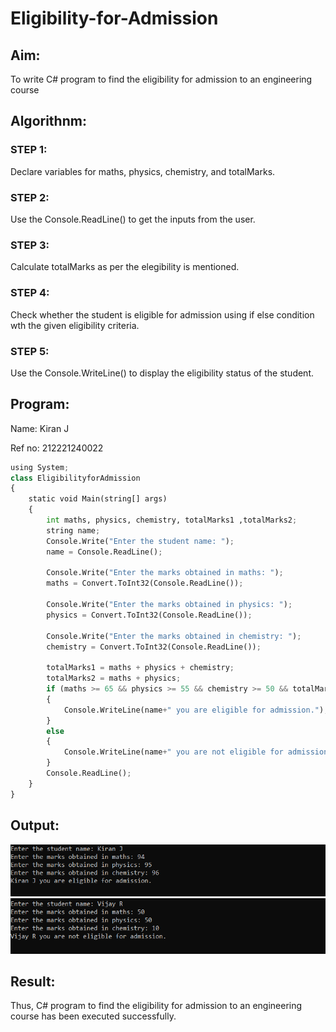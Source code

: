 # Eligibility-for-Admission

## Aim:
To write C# program to find the eligibility for admission to an engineering course

## Algorithnm:
### STEP 1: 
Declare variables for maths, physics, chemistry, and totalMarks.

### STEP 2:
Use the Console.ReadLine() to get the inputs from the user.

### STEP 3: 
Calculate totalMarks as per the elegibility is mentioned.

### STEP 4: 
Check whether the student is eligible for admission using if else condition wth the given eligibility criteria.

### STEP 5: 
Use the Console.WriteLine() to display the eligibility status of the student.  


## Program:
Name: Kiran J

Ref no: 212221240022
~~~python
using System;
class EligibilityforAdmission
{
    static void Main(string[] args)
    {
        int maths, physics, chemistry, totalMarks1 ,totalMarks2;
        string name;
        Console.Write("Enter the student name: ");
        name = Console.ReadLine();

        Console.Write("Enter the marks obtained in maths: ");
        maths = Convert.ToInt32(Console.ReadLine());

        Console.Write("Enter the marks obtained in physics: ");
        physics = Convert.ToInt32(Console.ReadLine());

        Console.Write("Enter the marks obtained in chemistry: ");
        chemistry = Convert.ToInt32(Console.ReadLine());

        totalMarks1 = maths + physics + chemistry;
        totalMarks2 = maths + physics;
        if (maths >= 65 && physics >= 55 && chemistry >= 50 && totalMarks1 >= 180 || totalMarks2 >= 140)
        {
            Console.WriteLine(name+" you are eligible for admission.");
        }
        else
        {
            Console.WriteLine(name+" you are not eligible for admission.");
        }
        Console.ReadLine();
    }
}
~~~

## Output:
![output](op1.png)
![output](op2.png)

## Result:
Thus, C# program to find the eligibility for admission to an engineering course has been executed successfully.
